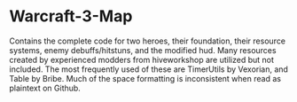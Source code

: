 # Warcraft-3-Map
Contains the complete code for two heroes, their foundation, their resource systems, enemy debuffs/hitstuns, and the modified hud. Many resources created by experienced modders from hiveworkshop are utilized but not included. The most frequently used of these are TimerUtils by Vexorian, and Table by Bribe. Much of the space formatting is inconsistent when read as plaintext on Github.
